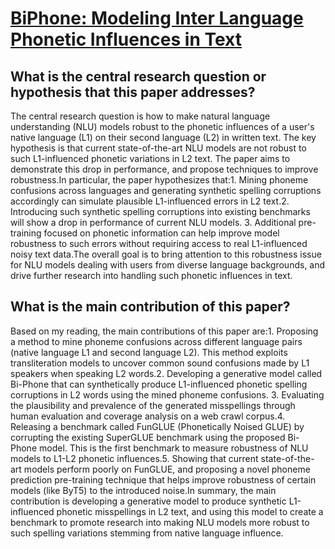 # [BiPhone: Modeling Inter Language Phonetic Influences in Text](https://arxiv.org/abs/2307.03322)

## What is the central research question or hypothesis that this paper addresses?

The central research question is how to make natural language understanding (NLU) models robust to the phonetic influences of a user's native language (L1) on their second language (L2) in written text. The key hypothesis is that current state-of-the-art NLU models are not robust to such L1-influenced phonetic variations in L2 text. The paper aims to demonstrate this drop in performance, and propose techniques to improve robustness.In particular, the paper hypothesizes that:1. Mining phoneme confusions across languages and generating synthetic spelling corruptions accordingly can simulate plausible L1-influenced errors in L2 text.2. Introducing such synthetic spelling corruptions into existing benchmarks will show a drop in performance of current NLU models. 3. Additional pre-training focused on phonetic information can help improve model robustness to such errors without requiring access to real L1-influenced noisy text data.The overall goal is to bring attention to this robustness issue for NLU models dealing with users from diverse language backgrounds, and drive further research into handling such phonetic influences in text.


## What is the main contribution of this paper?

Based on my reading, the main contributions of this paper are:1. Proposing a method to mine phoneme confusions across different language pairs (native language L1 and second language L2). This method exploits transliteration models to uncover common sound confusions made by L1 speakers when speaking L2 words.2. Developing a generative model called Bi-Phone that can synthetically produce L1-influenced phonetic spelling corruptions in L2 words using the mined phoneme confusions. 3. Evaluating the plausibility and prevalence of the generated misspellings through human evaluation and coverage analysis on a web crawl corpus.4. Releasing a benchmark called FunGLUE (Phonetically Noised GLUE) by corrupting the existing SuperGLUE benchmark using the proposed Bi-Phone model. This is the first benchmark to measure robustness of NLU models to L1-L2 phonetic influences.5. Showing that current state-of-the-art models perform poorly on FunGLUE, and proposing a novel phoneme prediction pre-training technique that helps improve robustness of certain models (like ByT5) to the introduced noise.In summary, the main contribution is developing a generative model to produce synthetic L1-influenced phonetic misspellings in L2 text, and using this model to create a benchmark to promote research into making NLU models more robust to such spelling variations stemming from native language influence.
